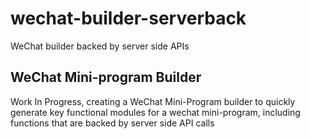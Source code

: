 # wechat-builder-serverback
WeChat builder backed by server side APIs

## WeChat Mini-program Builder
Work In Progress, creating a WeChat Mini-Program builder to quickly generate key functional modules for a wechat mini-program, including functions that are backed by server side API calls


